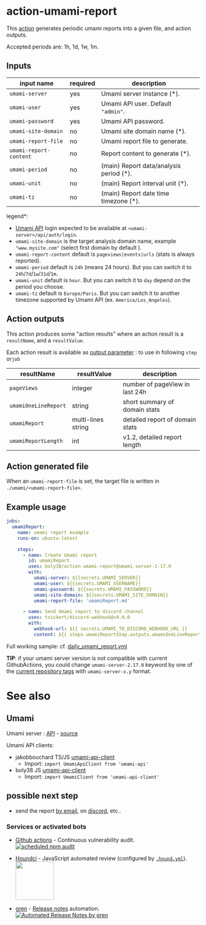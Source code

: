 # action-umami-report

This [action](./action.yml) generates periodic umami reports into a given file, and action outputs.

Accepted periods are: 1h, 1d, 1w, 1m.

## Inputs

| input name             | required | description                             |
|------------------------|----------|-----------------------------------------|
| `umami-server`         | yes      | Umami server instance (*).              |
| `umami-user`           | yes      | Umami API user. Default `"admin"`.      | 
| `umami-password`       | yes      | Umami API password.                     | 
| `umami-site-domain`    | no       | Umami site domain name (*).             | 
| `umami-report-file`    | no       | Umami report file to generate.          | 
| `umami-report-content` | no       | Report content to generate (*).         | 
| `umami-period`         | no       | (main) Report data/analysis period (*). | 
| `umami-unit`           | no       | (main) Report interval unit (*).        | 
| `umami-tz`             | no       | (main) Report date time timezone (*).   | 

legend*:
- [Umami API](https://umami.is/docs/api) login expected to be available at `<umami-server>/api/auth/login`.
- `umami-site-domain` is the target analysis domain name, example `"www.mysite.com"` (select first domain by default ).
- `umami-report-content` default is `pageviews|events|urls` (stats is always reported).
- `umami-period` default is `24h` (means 24 hours). But you can switch it to `24h`/`7d`/`1w`/`31d`/`1m`.
- `umami-unit` default is `hour`. But you can switch it to `day` depend on the period you choose.
- `umami-tz` default is `Europe/Paris`. But you can switch it to another timezone supported by Umami API (ex. `America/Los_Angeles`).

## Action outputs

This action produces some "action results" where an action result is a `resultName`, and a `resultValue`.

Each action result is available as [output parameter](https://docs.github.com/en/actions/using-workflows/workflow-commands-for-github-actions#setting-an-output-parameter) : to use in following `step` or`job`

| resultName           | resultValue        | description                     |
|----------------------|--------------------|---------------------------------|
| `pageViews`          | integer            | number of pageView in last 24h  |
| `umamiOneLineReport` | string             | short summary of domain stats   | 
| `umamiReport`        | multi-lines string | detailed report of domain stats | 
| `umamiReportLength`  | int                | v1.2, detailed report length    | 

## Action generated file

When an `umami-report-file` is set, the target file is written in `./umami/<umami-report-file>`.

## Example usage

```yaml
jobs:
  umamiReport:
    name: umami report example
    runs-on: ubuntu-latest

    steps:
      - name: Create Umami report
        id: umamiReport
        uses: boly38/action-umami-report@umami-server-2.17.0
        with:
          umami-server: ${{secrets.UMAMI_SERVER}}
          umami-user: ${{secrets.UMAMI_USERNAME}}
          umami-password: ${{secrets.UMAMI_PASSWORD}}
          umami-site-domain: ${{secrets.UMAMI_SITE_DOMAIN}}
          umami-report-file: 'umamiReport.md'

      - name: Send Umami report to discord channel
        uses: tsickert/discord-webhook@v4.0.0
        with:
          webhook-url: ${{ secrets.UMAMI_TO_DISCORD_WEBHOOK_URL }}
          content: ${{ steps.umamiReportStep.outputs.umamiOneLineReport }}
```
Full working sample: cf. [daily_umami_report.yml](.github/workflows/daily_umami_report.yml)

**TIP**: if your umami server version is not compatible with current GithubActions, you could change `umami-server-2.17.0` keyword by one of the [current repository tags](https://github.com/boly38/action-umami-report/tags) with `umami-server-x.y` format. 

# See also

## Umami
Umami server : [API](https://umami.is/docs/api) - [source](https://github.com/umami-software/umami)

Umami API clients:
- jakobbouchard TS/JS [umami-api-client](https://github.com/jakobbouchard/umami-api-client)
  - Import: `import UmamiApiClient from 'umami-api'`
- boly38 JS [umami-api-client](https://github.com/boly38/umami-api-client)
  - Import: `import UmamiClient from 'umami-api-client'` 

## possible next step
- send the report [by email](https://github.com/marketplace?type=actions&query=mail+), on [discord](https://github.com/marketplace?type=actions&query=discord+), etc..


### Services or activated bots

- [Github actions](https://github.com/features/actions) - Continuous vulnerability audit.<br/>
[![scheduled npm audit](https://github.com/boly38/action-umami-report/actions/workflows/audit.yml/badge.svg)](https://github.com/boly38/action-umami-report/actions/workflows/audit.yml)
 
- [Houndci](https://houndci.com/) - JavaScript  automated review (configured by [`.hound.yml`](./.hound.yml)).<br/>
[<img src="https://cdn.icon-icons.com/icons2/2148/PNG/512/houndci_icon_132320.png" width="100">](https://houndci.com/)

- [gren](https://github.com/github-tools/github-release-notes) - [Release notes](https://github.com/boly38/action-umami-report/releases) automation.<br/>
[![Automated Release Notes by gren](https://img.shields.io/badge/%F0%9F%A4%96-release%20notes-00B2EE.svg)](https://github-tools.github.io/github-release-notes/)

